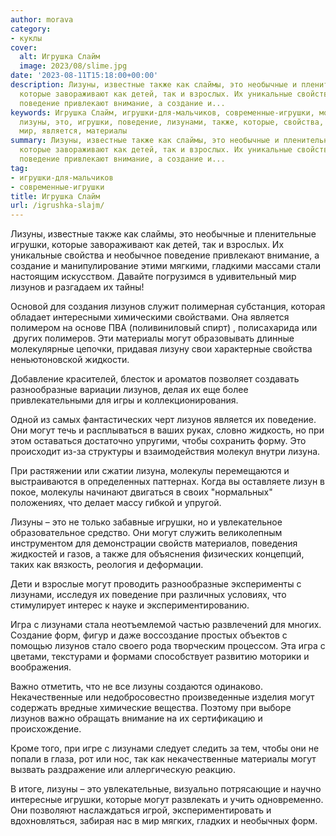```yaml
---
author: morava
category:
- куклы
cover:
  alt: Игрушка Слайм
  image: 2023/08/slime.jpg
date: '2023-08-11T15:18:00+00:00'
description: Лизуны, известные также как слаймы, это необычные и пленительные игрушки,
  которые завораживают как детей, так и взрослых. Их уникальные свойства и необычное
  поведение привлекают внимание, а создание и...
keywords: Игрушка Слайм, игрушки-для-мальчиков, современные-игрушки, могут, лизунов,
  лизуны, это, игрушки, поведение, лизунами, также, которые, свойства, внимание, создание,
  мир, является, материалы
summary: Лизуны, известные также как слаймы, это необычные и пленительные игрушки,
  которые завораживают как детей, так и взрослых. Их уникальные свойства и необычное
  поведение привлекают внимание, а создание и...
tag:
- игрушки-для-мальчиков
- современные-игрушки
title: Игрушка Слайм
url: /igrushka-slajm/
---
```


Лизуны, известные также как слаймы, это необычные и пленительные игрушки, которые завораживают как детей, так и взрослых. Их уникальные свойства и необычное поведение привлекают внимание, а создание и манипулирование этими мягкими, гладкими массами стали настоящим искусством. Давайте погрузимся в удивительный мир лизунов и разгадаем их тайны!

Основой для создания лизунов служит полимерная субстанция, которая обладает интересными химическими свойствами. Она является полимером на основе ПВА (поливиниловый спирт) , полисахарида или  других полимеров. Эти материалы могут образовывать длинные молекулярные цепочки, придавая лизуну свои характерные свойства неньютоновской жидкости.

Добавление красителей, блесток и ароматов позволяет создавать разнообразные вариации лизунов, делая их еще более привлекательными для игры и коллекционирования.

Одной из самых фантастических черт лизунов является их поведение. Они могут течь и расплываться в ваших руках, словно жидкость, но при этом оставаться достаточно упругими, чтобы сохранить форму. Это происходит из-за структуры и взаимодействия молекул внутри лизуна.

При растяжении или сжатии лизуна, молекулы перемещаются и выстраиваются в определенных паттернах. Когда вы оставляете лизун в покое, молекулы начинают двигаться в своих "нормальных" положениях, что делает массу гибкой и упругой.

Лизуны – это не только забавные игрушки, но и увлекательное образовательное средство. Они могут служить великолепным инструментом для демонстрации свойств материалов, поведения жидкостей и газов, а также для объяснения физических концепций, таких как вязкость, реология и деформации.

Дети и взрослые могут проводить разнообразные эксперименты с лизунами, исследуя их поведение при различных условиях, что стимулирует интерес к науке и экспериментированию.

Игра с лизунами стала неотъемлемой частью развлечений для многих. Создание форм, фигур и даже воссоздание простых объектов с помощью лизунов стало своего рода творческим процессом. Эта игра с цветами, текстурами и формами способствует развитию моторики и воображения.

Важно отметить, что не все лизуны создаются одинаково. Некачественные или недобросовестно произведенные изделия могут содержать вредные химические вещества. Поэтому при выборе лизунов важно обращать внимание на их сертификацию и происхождение.

Кроме того, при игре с лизунами следует следить за тем, чтобы они не попали в глаза, рот или нос, так как некачественные материалы могут вызвать раздражение или аллергическую реакцию.

В итоге, лизуны – это увлекательные, визуально потрясающие и научно интересные игрушки, которые могут развлекать и учить одновременно. Они позволяют наслаждаться игрой, экспериментировать и вдохновляться, забирая нас в мир мягких, гладких и необычных форм.